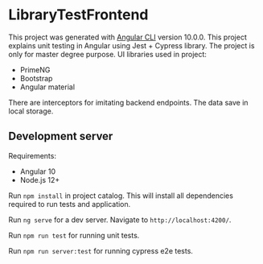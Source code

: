 # LibraryTestFrontend

This project was generated with [Angular CLI](https://github.com/angular/angular-cli) version 10.0.0.
This project explains unit testing in Angular using Jest + Cypress library.
The project is only for master degree purpose.
UI libraries used in project:
- PrimeNG
- Bootstrap
- Angular material

There are interceptors for imitating backend endpoints.
The data save in local storage.

## Development server

Requirements:
* Angular 10
* Node.js 12+

Run `npm install` in project catalog. This will install all dependencies required to run tests and application.

Run `ng serve` for a dev server. Navigate to `http://localhost:4200/`.

Run `npm run test` for running unit tests.

Run `npm run server:test` for running cypress e2e tests.
